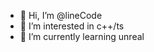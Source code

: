 - 👋 Hi, I’m @lineCode
- 👀 I’m interested in c++/ts
- 🌱 I’m currently learning unreal

<!---
lineCode/lineCode is a ✨ special ✨ repository because its `README.md` (this file) appears on your GitHub profile.
You can click the Preview link to take a look at your changes.
--->
